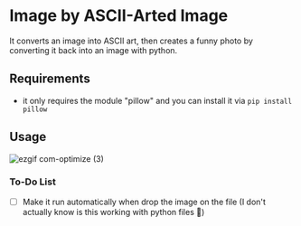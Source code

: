 # Image by ASCII-Arted Image
It converts an image into ASCII art, then creates a funny photo by converting it back into an image with python.
## Requirements
- it only requires the module "pillow" and you can install it via `pip install pillow`
## Usage
![ezgif com-optimize (3)](https://github.com/xifience/ImagebyASCIIArtedImage/assets/136503125/6adb6011-9415-4f4e-adf5-ce9dd3f5586f)
### To-Do List
- [ ] Make it run automatically when drop the image on the file (I don't actually know is this working with python files 🤔)
